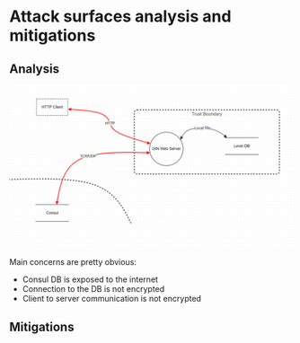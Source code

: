 # Attack surfaces analysis and mitigations

## Analysis

![img.png](img.png)

Main concerns are pretty obvious:
- Consul DB is exposed to the internet
- Connection to the DB is not encrypted
- Client to server communication is not encrypted

## Mitigations


